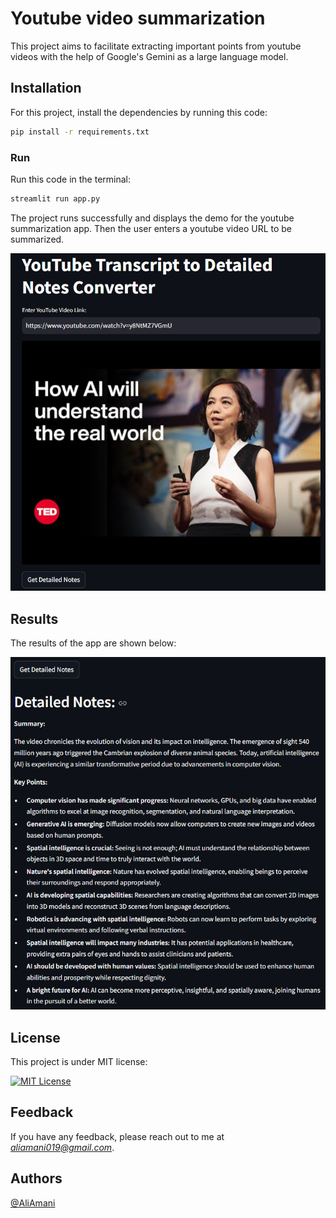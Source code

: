 # Youtube video summarization

This project aims to facilitate extracting important points from youtube videos with the help of Google's Gemini as a large language model.

## Installation

For this project, install the dependencies by running this code:

```bash
pip install -r requirements.txt
```

### Run

Run this code in the terminal:

```bash
streamlit run app.py
```

The project runs successfully and displays the demo for the youtube summarization app. Then the user enters a youtube video URL to be summarized.

![outputs/video.png](outputs/video.png)

## Results

The results of the app are shown below:

![outputs/summary.png](outputs/summary.png)

## License

This project is under MIT license:

[![MIT License](https://img.shields.io/badge/License-MIT-green.svg)](https://choosealicense.com/licenses/mit/)

## Feedback

If you have any feedback, please reach out to me at *<aliamani019@gmail.com>*.

## Authors

[@AliAmani](https://github.com/MrAliAmani)
